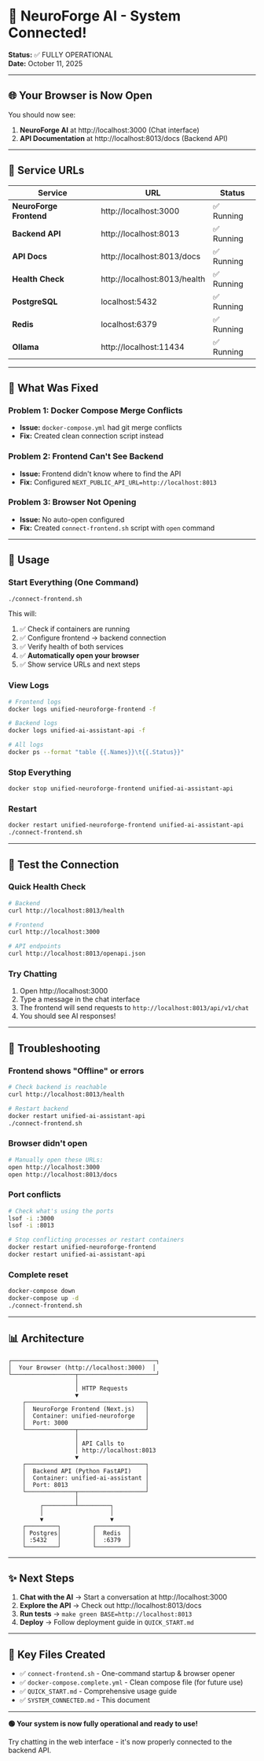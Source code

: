 # 🎉 NeuroForge AI - System Connected!

**Status:** ✅ FULLY OPERATIONAL  
**Date:** October 11, 2025

---

## 🌐 Your Browser is Now Open

You should now see:
1. **NeuroForge AI** at http://localhost:3000 (Chat interface)
2. **API Documentation** at http://localhost:8013/docs (Backend API)

---

## 📍 Service URLs

| Service | URL | Status |
|---------|-----|--------|
| **NeuroForge Frontend** | http://localhost:3000 | ✅ Running |
| **Backend API** | http://localhost:8013 | ✅ Running |
| **API Docs** | http://localhost:8013/docs | ✅ Running |
| **Health Check** | http://localhost:8013/health | ✅ Running |
| **PostgreSQL** | localhost:5432 | ✅ Running |
| **Redis** | localhost:6379 | ✅ Running |
| **Ollama** | http://localhost:11434 | ✅ Running |

---

## 🔧 What Was Fixed

### Problem 1: Docker Compose Merge Conflicts
- **Issue:** `docker-compose.yml` had git merge conflicts
- **Fix:** Created clean connection script instead

### Problem 2: Frontend Can't See Backend
- **Issue:** Frontend didn't know where to find the API
- **Fix:** Configured `NEXT_PUBLIC_API_URL=http://localhost:8013`

### Problem 3: Browser Not Opening
- **Issue:** No auto-open configured
- **Fix:** Created `connect-frontend.sh` script with `open` command

---

## 🚀 Usage

### Start Everything (One Command)
```bash
./connect-frontend.sh
```

This will:
1. ✅ Check if containers are running
2. ✅ Configure frontend → backend connection
3. ✅ Verify health of both services
4. ✅ **Automatically open your browser**
5. ✅ Show service URLs and next steps

### View Logs
```bash
# Frontend logs
docker logs unified-neuroforge-frontend -f

# Backend logs
docker logs unified-ai-assistant-api -f

# All logs
docker ps --format "table {{.Names}}\t{{.Status}}"
```

### Stop Everything
```bash
docker stop unified-neuroforge-frontend unified-ai-assistant-api
```

### Restart
```bash
docker restart unified-neuroforge-frontend unified-ai-assistant-api
./connect-frontend.sh
```

---

## 🧪 Test the Connection

### Quick Health Check
```bash
# Backend
curl http://localhost:8013/health

# Frontend
curl http://localhost:3000

# API endpoints
curl http://localhost:8013/openapi.json
```

### Try Chatting
1. Open http://localhost:3000
2. Type a message in the chat interface
3. The frontend will send requests to `http://localhost:8013/api/v1/chat`
4. You should see AI responses!

---

## 🐛 Troubleshooting

### Frontend shows "Offline" or errors
```bash
# Check backend is reachable
curl http://localhost:8013/health

# Restart backend
docker restart unified-ai-assistant-api
./connect-frontend.sh
```

### Browser didn't open
```bash
# Manually open these URLs:
open http://localhost:3000
open http://localhost:8013/docs
```

### Port conflicts
```bash
# Check what's using the ports
lsof -i :3000
lsof -i :8013

# Stop conflicting processes or restart containers
docker restart unified-neuroforge-frontend
docker restart unified-ai-assistant-api
```

### Complete reset
```bash
docker-compose down
docker-compose up -d
./connect-frontend.sh
```

---

## 📊 Architecture

```
┌─────────────────────────────────────────┐
│  Your Browser (http://localhost:3000)  │
└──────────────────┬──────────────────────┘
                   │
                   │ HTTP Requests
                   ▼
    ┌──────────────────────────────────┐
    │  NeuroForge Frontend (Next.js)   │
    │  Container: unified-neuroforge   │
    │  Port: 3000                      │
    └──────────────┬───────────────────┘
                   │
                   │ API Calls to
                   │ http://localhost:8013
                   ▼
    ┌──────────────────────────────────┐
    │  Backend API (Python FastAPI)    │
    │  Container: unified-ai-assistant │
    │  Port: 8013                      │
    └──────────────┬───────────────────┘
                   │
         ┌─────────┴─────────┐
         │                   │
         ▼                   ▼
    ┌─────────┐         ┌─────────┐
    │ Postgres│         │  Redis  │
    │ :5432   │         │  :6379  │
    └─────────┘         └─────────┘
```

---

## ✨ Next Steps

1. **Chat with the AI** → Start a conversation at http://localhost:3000
2. **Explore the API** → Check out http://localhost:8013/docs
3. **Run tests** → `make green BASE=http://localhost:8013`
4. **Deploy** → Follow deployment guide in `QUICK_START.md`

---

## 🎯 Key Files Created

- ✅ `connect-frontend.sh` - One-command startup & browser opener
- ✅ `docker-compose.complete.yml` - Clean compose file (for future use)
- ✅ `QUICK_START.md` - Comprehensive usage guide
- ✅ `SYSTEM_CONNECTED.md` - This document

---

**🟢 Your system is now fully operational and ready to use!**

Try chatting in the web interface - it's now properly connected to the backend API.

